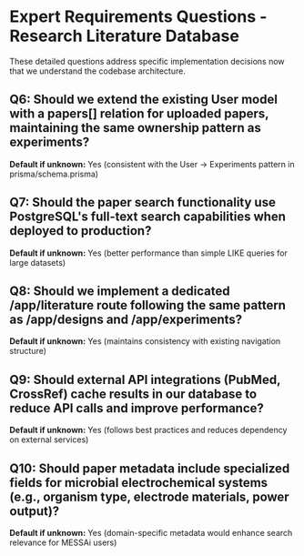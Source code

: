 # Expert Requirements Questions - Research Literature Database

These detailed questions address specific implementation decisions now that we understand the codebase architecture.

## Q6: Should we extend the existing User model with a papers[] relation for uploaded papers, maintaining the same ownership pattern as experiments?
**Default if unknown:** Yes (consistent with the User → Experiments pattern in prisma/schema.prisma)

## Q7: Should the paper search functionality use PostgreSQL's full-text search capabilities when deployed to production?
**Default if unknown:** Yes (better performance than simple LIKE queries for large datasets)

## Q8: Should we implement a dedicated /app/literature route following the same pattern as /app/designs and /app/experiments?
**Default if unknown:** Yes (maintains consistency with existing navigation structure)

## Q9: Should external API integrations (PubMed, CrossRef) cache results in our database to reduce API calls and improve performance?
**Default if unknown:** Yes (follows best practices and reduces dependency on external services)

## Q10: Should paper metadata include specialized fields for microbial electrochemical systems (e.g., organism type, electrode materials, power output)?
**Default if unknown:** Yes (domain-specific metadata would enhance search relevance for MESSAi users)